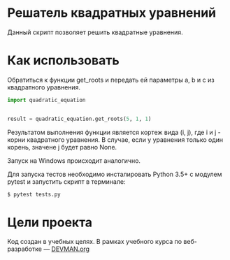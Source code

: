 # Решатель квадратных уравнений

Данный скрипт позволяет решить квадратные уравнения.

# Как использовать

Обратиться к функции get_roots и передать ей параметры a, b и c из квадратного уравнения.

```python
import quadratic_equation


result = quadratic_equation.get_roots(5, 1, 1)

```

Результатом выполнения функции является кортеж вида (i, j), где i и j - корни квадратного уравнения. 
В случае, если у уравнения только один корень, значене j будет равно None.

Запуск на Windows происходит аналогично.

Для запуска тестов необходимо инсталировать Python 3.5+ с модулем pytest и запустить скрипт в терминале:

```bash
$ pytest tests.py
```

# Цели проекта

Код создан в учебных целях. В рамках учебного курса по веб-разработке ― [DEVMAN.org](https://devman.org)

